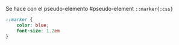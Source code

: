 Se hace con el pseudo-elemento #pseudo-element `::marker{:css}`

```css
::marker {
	color: blue;
	font-size: 1.2em
}
```